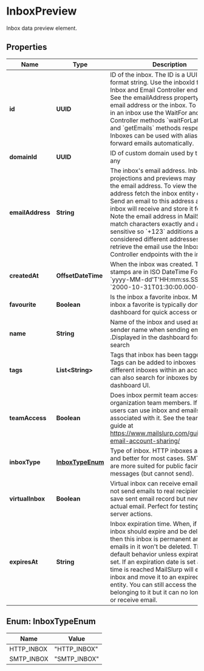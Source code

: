 

# InboxPreview

Inbox data preview element.

## Properties

| Name | Type | Description | Notes |
|------------ | ------------- | ------------- | -------------|
|**id** | **UUID** | ID of the inbox. The ID is a UUID-V4 format string. Use the inboxId for calls to Inbox and Email Controller endpoints. See the emailAddress property for the email address or the inbox. To get emails in an inbox use the WaitFor and Inbox Controller methods &#x60;waitForLatestEmail&#x60; and &#x60;getEmails&#x60; methods respectively. Inboxes can be used with aliases to forward emails automatically. |  |
|**domainId** | **UUID** | ID of custom domain used by the inbox if any |  [optional] |
|**emailAddress** | **String** | The inbox&#39;s email address. Inbox projections and previews may not include the email address. To view the email address fetch the inbox entity directly. Send an email to this address and the inbox will receive and store it for you. Note the email address in MailSlurp match characters exactly and are case sensitive so &#x60;+123&#x60; additions are considered different addresses. To retrieve the email use the Inbox and Email Controller endpoints with the inbox ID. |  [optional] |
|**createdAt** | **OffsetDateTime** | When the inbox was created. Time stamps are in ISO DateTime Format &#x60;yyyy-MM-dd&#39;T&#39;HH:mm:ss.SSSXXX&#x60; e.g. &#x60;2000-10-31T01:30:00.000-05:00&#x60;. |  |
|**favourite** | **Boolean** | Is the inbox a favorite inbox. Make an inbox a favorite is typically done in the dashboard for quick access or filtering |  |
|**name** | **String** | Name of the inbox and used as the sender name when sending emails .Displayed in the dashboard for easier search |  [optional] |
|**tags** | **List&lt;String&gt;** | Tags that inbox has been tagged with. Tags can be added to inboxes to group different inboxes within an account. You can also search for inboxes by tag in the dashboard UI. |  [optional] |
|**teamAccess** | **Boolean** | Does inbox permit team access for organization team members. If so team users can use inbox and emails associated with it. See the team access guide at https://www.mailslurp.com/guides/team-email-account-sharing/ |  |
|**inboxType** | [**InboxTypeEnum**](#InboxTypeEnum) | Type of inbox. HTTP inboxes are faster and better for most cases. SMTP inboxes are more suited for public facing inbound messages (but cannot send). |  [optional] |
|**virtualInbox** | **Boolean** | Virtual inbox can receive email but will not send emails to real recipients. Will save sent email record but never send an actual email. Perfect for testing mail server actions. |  |
|**expiresAt** | **String** | Inbox expiration time. When, if ever, the inbox should expire and be deleted. If null then this inbox is permanent and the emails in it won&#39;t be deleted. This is the default behavior unless expiration date is set. If an expiration date is set and the time is reached MailSlurp will expire the inbox and move it to an expired inbox entity. You can still access the emails belonging to it but it can no longer send or receive email. |  [optional] |



## Enum: InboxTypeEnum

| Name | Value |
|---- | -----|
| HTTP_INBOX | &quot;HTTP_INBOX&quot; |
| SMTP_INBOX | &quot;SMTP_INBOX&quot; |



